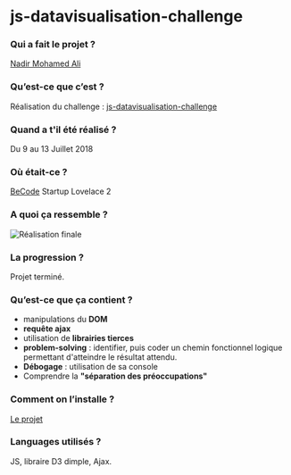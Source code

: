 # js-datavisualisation-challenge


### Qui a fait le projet ?  
[Nadir Mohamed Ali](https://github.com/medleew)

### Qu’est-ce que c’est ?  
Réalisation du challenge : [js-datavisualisation-challenge](https://github.com/becodeorg/lovelace-2/tree/master/Projects/javascript-challenge-solo)

### Quand a t'il été réalisé ?  
Du 9 au 13 Juillet 2018

### Où était-ce ?  
[BeCode](https://www.becode.org/) Startup Lovelace 2

### A quoi ça ressemble ?  
![Réalisation finale](/images/sc.png)

### La progression ?  
Projet terminé.

### Qu’est-ce que ça contient ?  
* manipulations du **DOM**
* **requête ajax**
* utilisation de **librairies tierces**
* **problem-solving** : identifier, puis coder un chemin fonctionnel logique permettant d'atteindre le résultat attendu.
* **Débogage** : utilisation de sa console
* Comprendre la **"séparation des préoccupations"**

### Comment on l’installe ?  
[Le projet](https://medleew.github.io/js-datavisualisation-challenge/)

### Languages utilisés ?  
JS, libraire D3 dimple, Ajax.
